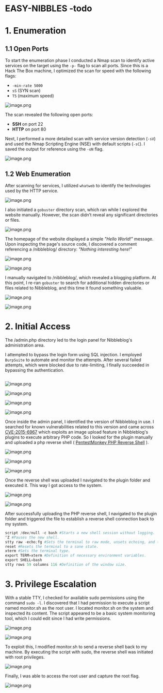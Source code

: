 # EASY-NIBBLES -todo

# 1. Enumeration

## 1.1 Open Ports

To start the enumeration phase I conducted a Nmap scan to identify active services on the target using the `-p-` flag to scan all ports. Since this is a Hack The Box machine, I optimized the scan for speed with the following flags:

- `-min-rate 5000`
- `sS` (SYN scan)
- `T5` (maximum speed)

![image.png](EASY-NIBBLES/image.png)

The scan revealed the following open ports:

- **SSH** on port 22
- **HTTP** on port 80

Next, I performed a more detailed scan with service version detection (`-sV`) and used the Nmap Scripting Engine (NSE) with default scripts (`-sC`). I saved the output for reference using the `-oN` flag.

![image.png](EASY-NIBBLES/image%201.png)

## 1.2 Web Enumeration

After scanning for services, I utilized `whatweb` to identify the technologies used by the HTTP service. 

![image.png](EASY-NIBBLES/image%202.png)

I also initiated a `gobuster` directory scan, which ran while I explored the website manually. However, the scan didn’t reveal any significant directories or files.

![image.png](EASY-NIBBLES/image%203.png)

The homepage of the website displayed a simple *"Hello World!"* message. Upon inspecting the page's source code, I discovered a comment referencing a /nibbleblog/ directory: *"Nothing interesting here!"*

![image.png](EASY-NIBBLES/image%204.png)

![image.png](EASY-NIBBLES/image%205.png)

I manually navigated to /nibbleblog/, which revealed a blogging platform. At this point, I re-ran `gobuster` to search for additional hidden directories or files related to Nibbleblog, and this time it found something valuable.

![image.png](EASY-NIBBLES/image%206.png)

![image.png](EASY-NIBBLES/image%207.png)

# 2. Initial Access

The /admin.php directory led to the login panel for Nibbleblog's administration area.

I attempted to bypass the login form using SQL injection. I employed `BurpSuite` to automate and monitor the attempts. After several failed attempts, which were blocked due to rate-limiting, I finally succeeded in bypassing the authentication.

```

```

![image.png](EASY-NIBBLES/image%208.png)

![image.png](EASY-NIBBLES/image%209.png)

![image.png](EASY-NIBBLES/image%2010.png)

![image.png](EASY-NIBBLES/image%2011.png)

Once inside the admin panel, I identified the version of Nibbleblog in use. I searched for known vulnerabilities related to this version and came across [CVE-2015-6967](https://github.com/dix0nym/CVE-2015-6967/blob/main/exploit.py) which exploits an image upload feature in Nibbleblog's plugins to execute arbitrary PHP code. So I looked for the plugin manually and uploaded a php reverse shell ( [PentestMonkey PHP Reverse Shell](https://github.com/pentestmonkey/php-reverse-shell/blob/master/php-reverse-shell.php) ).

![image.png](EASY-NIBBLES/image%2012.png)

![image.png](EASY-NIBBLES/image%2013.png)

![image.png](EASY-NIBBLES/image%2014.png)

Once the reverse shell was uploaded I navigated to the plugin folder and executed it. This way I got access to the system.

![image.png](EASY-NIBBLES/image%2015.png)

![image.png](EASY-NIBBLES/image%2016.png)

After successfully uploading the PHP reverse shell, I navigated to the plugin folder and triggered the file to establish a reverse shell connection back to my system.

```python
script /dev/null -c bash #Starts a new shell session without logging.
^Z #Pauses the new shell.
stty raw -echo;fg #Sets the terminal to raw mode, unsets echoing, and then brings the shell back.
reset #Resets the terminal to a sane state.
xterm #Sets the terminal type.
export TERM=xterm #Definition of necessary environment variables.
export SHELL=bash
stty rows 59 columns 116 #Definition of the window size.
```

# 3. Privilege Escalation

With a stable TTY, I checked for available sudo permissions using the command `sudo -l`. I discovered that I had permission to execute a script named monitor.sh as the root user.  I located monitor.sh on the system and inspected its content. The script appeared to be a basic system monitoring tool, which I could edit since I had write permissions.

![image.png](EASY-NIBBLES/image%2017.png)

![image.png](EASY-NIBBLES/image%2018.png)

To exploit this, I modified monitor.sh to send a reverse shell back to my machine. By executing the script with sudo, the reverse shell was initiated with root privileges.

![image.png](EASY-NIBBLES/image%2019.png)

Finally, I was able to access the root user and capture the root flag.

![image.png](EASY-NIBBLES/image%2020.png)